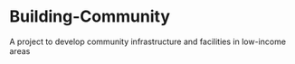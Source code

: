 # Building-Community
A project to develop community infrastructure and facilities in low-income areas
